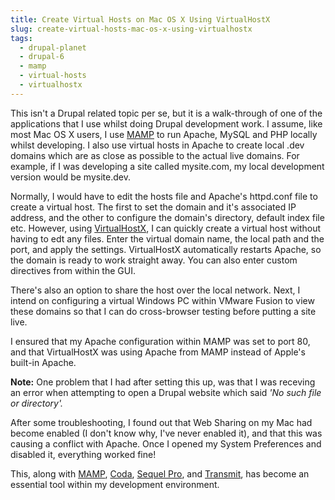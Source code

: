 ```yaml
---
title: Create Virtual Hosts on Mac OS X Using VirtualHostX
slug: create-virtual-hosts-mac-os-x-using-virtualhostx
tags:
  - drupal-planet
  - drupal-6
  - mamp
  - virtual-hosts
  - virtualhostx
---
```

This isn't a Drupal related topic per se, but it is a walk-through of one of the applications that I use whilst doing Drupal development work. I assume, like most Mac OS X users, I use [MAMP](http://www.mamp.info/en/index.html) to run Apache, MySQL and PHP locally whilst developing. I also use virtual hosts in Apache to create local .dev domains which are as close as possible to the actual live domains. For example, if I was developing a site called mysite.com, my local development version would be mysite.dev.

Normally, I would have to edit the hosts file and Apache's httpd.conf file to create a virtual host. The first to set the domain and it's associated IP address, and the other to configure the domain's directory, default index file etc. However, using [VirtualHostX](http://clickontyler.com/virtualhostx), I can quickly create a virtual host without having to edt any files. Enter the virtual domain name, the local path and the port, and apply the settings. VirtualHostX automatically restarts Apache, so the domain is ready to work straight away. You can also enter custom directives from within the GUI.

There's also an option to share the host over the local network. Next, I intend on configuring a virtual Windows PC within VMware Fusion to view these domains so that I can do cross-browser testing before putting a site live.

I ensured that my Apache configuration within MAMP was set to port 80, and that VirtualHostX was using Apache from MAMP instead of Apple's built-in Apache.

**Note:** One problem that I had after setting this up, was that I was receving an error when attempting to open a Drupal website which said *'No such file or directory'.*

After some troubleshooting, I found out that Web Sharing on my Mac had become enabled (I don't know why, I've never enabled it), and that this was causing a conflict with Apache. Once I opened my System Preferences and disabled it, everything worked fine!

This, along with [MAMP](http://www.mamp.info/en/index.html), [Coda](http://www.panic.com/coda), [Sequel Pro](http://www.sequelpro.com), and [Transmit](http://www.panic.com/transmit), has become an essential tool within my development environment.
